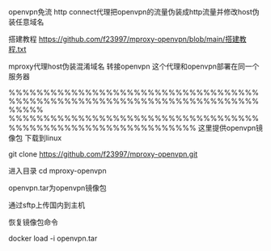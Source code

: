 
openvpn免流
http connect代理把openvpn的流量伪装成http流量并修改host伪装任意域名

搭建教程
https://github.com/f23997/mproxy-openvpn/blob/main/搭建教程.txt


mproxy代理host伪装混淆域名 转接openvpn
这个代理和openvpn部署在同一个服务器












%%%%%%%%%%%%%%%%%%%%%%%%%%%%%%%%%%%%%%%%%%%%%%%%%%%%%%%%%%%%%%%%%%%%%%%%%%%%%         %%%%%%%%%%%%%%%%%%%%%%%%%%%%%%%%%%%%%%%%%%%%%%%%%%%%%%%%%%%%%%%
这里提供openvpn镜像包
下载到linux

git clone https://github.com/f23997/mproxy-openvpn.git

进入目录
cd mproxy-openvpn

openvpn.tar为openvpn镜像包

通过sftp上传国内到主机


恢复镜像包命令


docker load -i openvpn.tar
